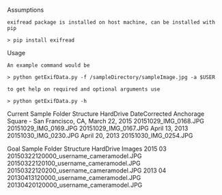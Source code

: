 

Assumptions

	exifread package is installed on host machine, can be installed with pip

	> pip install exifread

Usage

	An example command would be

	> python getExifData.py -f /sampleDirectory/sampleImage.jpg -a $USER

	to get help on required and optional arguments use

	> python getExifData.py -h

Current Sample Folder Structure
	HardDrive
		DateCorrected
			Anchorage Square - San Francisco, CA, March 22, 2015
				20151029_IMG_0168.JPG
				20151029_IMG_0169.JPG
				20151029_IMG_0167.JPG
			April 13, 2013
				20151030_IMG_0230.JPG
			April 20, 2013
				20151030_IMG_0254.JPG



Goal Sample Folder Structure
	HardDrive
		Images
			2015
				03
					20150322120000_username_cameramodel.JPG
					20150322120100_username_cameramodel.JPG
					20150322120200_username_cameramodel.JPG
			2013
				04
					20130413120000_username_cameramodel.JPG
					20130420120000_username_cameramodel.JPG
